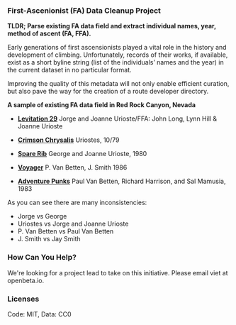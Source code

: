 ### First-Ascenionist (FA) Data Cleanup Project

**TLDR; Parse existing FA data field and extract individual names, year, method of ascent (FA, FFA).**

Early generations of first ascensionists  played a vital role in the history and development of climbing.  Unfortunately, records of their works, if available, exist as a short byline string (list of the individuals’ names and the year) in the current dataset in no particular format. 

Improving the quality of this metadata will not only enable efficient curation, but also pave the way for the creation of a route developer directory.

**A sample of existing FA data field in Red Rock Canyon, Nevada**
- [**Levitation 29**](https://tacos.openbeta.io/climbs/18b3ec70-b1d8-590a-bdad-3bf26f4c143e)
  Jorge and Joanne Urioste/FFA: John Long, Lynn Hill & Joanne Urioste
  
- [**Crimson Chrysalis**](https://tacos.openbeta.io/climbs/28e8f602-f986-546c-917c-4d3d6ac0a2b4)
  Uriostes, 10/79
- [**Spare Rib**](https://tacos.openbeta.io/climbs/bed58cf5-7abc-58cb-b562-2f28a574164e)
  George and Joanne Urioste, 1980
- [**Voyager**](https://tacos.openbeta.io/climbs/86fc5fe6-4936-517a-90a4-732084d82a49)
  P. Van Betten, J. Smith 1986
- [**Adventure Punks**](https://tacos.openbeta.io/climbs/602a34c8-e601-5561-9fa9-8caaa233a3fb)
  Paul Van Betten, Richard Harrison, and Sal Mamusia, 1983

As you can see there are many inconsistencies: 

- Jorge vs George
- Uriostes vs Jorge and Joanne Urioste
- P. Van Betten vs Paul Van Betten
- J. Smith vs Jay Smith

### How Can You Help?

We're looking for a project lead to take on this initiative.  Please email viet at openbeta.io.

### Licenses

Code: MIT, Data: CC0
